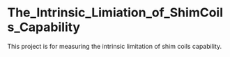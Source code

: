 # The_Intrinsic_Limiation_of_ShimCoils_Capability
This project is for measuring the intrinsic limitation of shim coils capability. 

